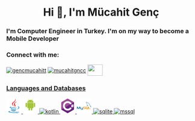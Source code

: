 <h1 align="center">Hi 👋, I'm Mücahit Genç</h1>
<h3 <p>I'm Computer Engineer in Turkey. I'm on my way to become a <strong>Mobile Developer</strong> </p> </h1>


<h3>Connect with me:</h3>
<a href="https://linkedin.com/in/mucahitgenc" target="blank"><img align="center" src="https://raw.githubusercontent.com/rahuldkjain/github-profile-readme-generator/master/src/images/icons/Social/linked-in-alt.svg" alt="gencmucahitt" height="30" width="40" /></a>
<a href="https://instagram.com/mucahitgncc" target="blank"><img align="center" src="https://raw.githubusercontent.com/rahuldkjain/github-profile-readme-generator/master/src/images/icons/Social/instagram.svg" alt="mucahitgncc" height="30" width="40" /></a>
<a href="https://twitter.com/mucahitgencc" target="blank"> <img align="center" src="https://raw.githubusercontent.com/rahuldkjain/github-profile-readme-generator/master/src/images/icons/Social/twitter.svg" style="height:30px; width:40px" />
  
  
<h3 align="left">Languages and Databases</h3>
<p align="left"> <a href="https://www.java.com" target="_blank"><img alt="java" src="https://raw.githubusercontent.com/devicons/devicon/master/icons/java/java-original.svg" style="height:40px; width:40px" />
<a href="https://developer.android.com" target="_blank" rel="noreferrer"> <img src="https://raw.githubusercontent.com/devicons/devicon/master/icons/android/android-original-wordmark.svg" alt="android" width="40" height="40"/>
<a href="https://kotlinlang.org" target="_blank" rel="noreferrer"> <img src="https://www.vectorlogo.zone/logos/kotlinlang/kotlinlang-icon.svg" alt="kotlin" width="40" height="40"/> 
<a href="https://www.w3schools.com/cs/" target="_blank"><img alt="csharp" src="https://raw.githubusercontent.com/devicons/devicon/master/icons/csharp/csharp-original.svg" style="height:40px; width:40px" />
<a href="https://www.mysql.com/" target="_blank" rel="noreferrer"> <img src="https://raw.githubusercontent.com/devicons/devicon/master/icons/mysql/mysql-original-wordmark.svg" alt="mysql" width="40" height="40"/>
<a href="https://www.sqlite.org/" target="_blank" rel="noreferrer"> <img src="https://www.vectorlogo.zone/logos/sqlite/sqlite-icon.svg" alt="sqlite" width="40" height="40"/> </a>
<a href="https://www.microsoft.com/en-us/sql-server" target="_blank"><img alt="mssql" src="https://www.svgrepo.com/show/303229/microsoft-sql-server-logo.svg" style="height:40px; width:40px" />

  
  </p>



